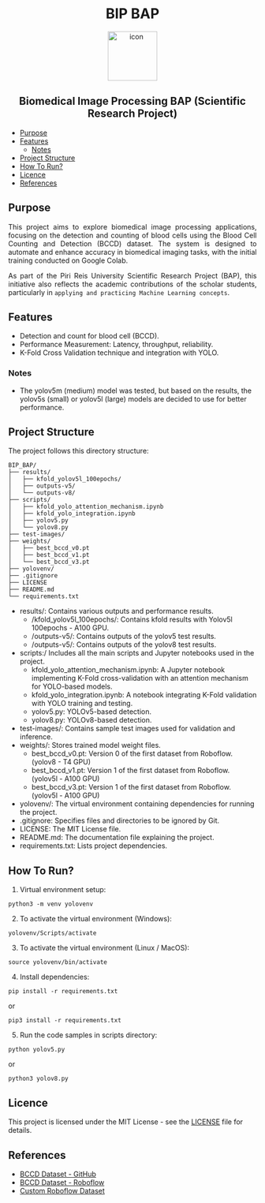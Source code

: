 <h1 align="center">BIP BAP</h1>

<div align="center">
<img src="https://cdn-icons-png.flaticon.com/512/14784/14784041.png" width="100" height="100" alt="icon">
</div>

<div align="center">

## Biomedical Image Processing BAP (Scientific Research Project)
</div>

* [Purpose](#purpose)
* [Features](#features)
    * [Notes](#notes)
* [Project Structure](#project-structure)
* [How To Run?](#how-to-run)
* [Licence](#licence)
* [References](#references)

## Purpose
<div align="justify">

This project aims to explore biomedical image processing applications, focusing on the detection and counting of blood cells using the Blood Cell Counting and Detection (BCCD) dataset. The system is designed to automate and enhance accuracy in biomedical imaging tasks, with the initial training conducted on Google Colab.

As part of the Piri Reis University Scientific Research Project (BAP), this initiative also reflects the academic contributions of the scholar students, particularly in `applying and practicing Machine Learning concepts`.
</div>

## Features
- Detection and count for blood cell (BCCD).
- Performance Measurement: Latency, throughput, reliability.
- K-Fold Cross Validation technique and integration with YOLO.

### Notes
- The yolov5m (medium) model was tested, but based on the results, the yolov5s (small) or yolov5l (large) models are decided to use for better performance.

## Project Structure

The project follows this directory structure:

```
BIP_BAP/
├── results/
│   ├── kfold_yolov5l_100epochs/
│   ├── outputs-v5/
│   └── outputs-v8/
├── scripts/
│   ├── kfold_yolo_attention_mechanism.ipynb
│   ├── kfold_yolo_integration.ipynb
│   ├── yolov5.py
│   └── yolov8.py
├── test-images/
├── weights/
│   ├── best_bccd_v0.pt
│   ├── best_bccd_v1.pt
│   └── best_bccd_v3.pt
├── yolovenv/
├── .gitignore
├── LICENSE
├── README.md
└── requirements.txt
```
- results/: Contains various outputs and performance results.
    - /kfold_yolov5l_100epochs/: Contains kfold results with Yolov5l 100epochs - A100 GPU.
    - /outputs-v5/: Contains outputs of the yolov5 test results.
    - /outputs-v5/: Contains outputs of the yolov8 test results.
- scripts:/ Includes all the main scripts and Jupyter notebooks used in the project.
    - kfold_yolo_attention_mechanism.ipynb: A Jupyter notebook implementing K-Fold cross-validation with an attention mechanism for YOLO-based models.
    - kfold_yolo_integration.ipynb: A notebook integrating K-Fold validation with YOLO training and testing.
    - yolov5.py: YOLOv5-based detection.
    - yolov8.py: YOLOv8-based detection.
- test-images/: Contains sample test images used for validation and inference.
- weights/: Stores trained model weight files.
    - best_bccd_v0.pt: Version 0 of the first dataset from Roboflow. (yolov8 - T4 GPU)
    - best_bccd_v1.pt: Version 1 of the first dataset from Roboflow. (yolov5l - A100 GPU)
    - best_bccd_v3.pt: Version 1 of the first dataset from Roboflow. (yolov5l - A100 GPU)
- yolovenv/: The virtual environment containing dependencies for running the project.
- .gitignore: Specifies files and directories to be ignored by Git.
- LICENSE: The MIT License file.
- README.md: The documentation file explaining the project.
- requirements.txt: Lists project dependencies.

## How To Run?
1. Virtual environment setup:
```
python3 -m venv yolovenv
```

2. To activate the virtual environment (Windows):
```
yolovenv/Scripts/activate
```

3. To activate the virtual environment (Linux / MacOS):
```
source yolovenv/bin/activate
```

4. Install dependencies:
```
pip install -r requirements.txt
```
or
```
pip3 install -r requirements.txt
```

5. Run the code samples in scripts directory:
```
python yolov5.py
```
or
```
python3 yolov8.py
```

## Licence

This project is licensed under the MIT License - see the [LICENSE](https://github.com/semanurbilada/BIP_BAP?tab=MIT-1-ov-file#readme) file for details.


## References

- [BCCD Dataset - GitHub](https://github.com/Shenggan/BCCD_Dataset)
- [BCCD Dataset - Roboflow](https://public.roboflow.com/object-detection/bccd/3)
- [Custom Roboflow Dataset](https://universe.roboflow.com/prutengiz/bccd-dataset-v0/dataset/2)